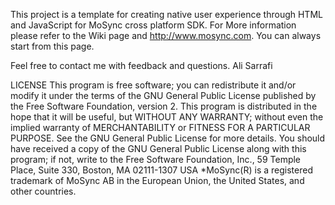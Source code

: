 This project is a template for creating native user experience through HTML and JavaScript for MoSync cross platform SDK. For More information please refer to the Wiki page and http://www.mosync.com.
You can always start from this page.

Feel free to contact me with feedback and questions. 
Ali Sarrafi

LICENSE
This program is free software; you can redistribute it and/or modify it under the terms of the GNU General Public License published by the Free Software Foundation, version 2.
This program is distributed in the hope that it will be useful, but WITHOUT ANY WARRANTY; without even the implied warranty of MERCHANTABILITY or FITNESS FOR A PARTICULAR PURPOSE. See the GNU General Public License for more details.
You should have received a copy of the GNU General Public License along with this program; if not, write to the Free Software Foundation, Inc., 59 Temple Place, Suite 330, Boston, MA  02111-1307 USA
*MoSync(R) is a registered trademark of MoSync AB in the European Union, the United States, and other countries.

